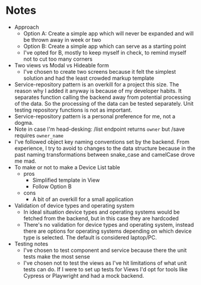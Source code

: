 # Notes

- Approach
  - Option A: Create a simple app which will never be expanded and will be thrown away in week or two
  - Option B: Create a simple app which can serve as a starting point
  - I've opted for B, mostly to keep myself in check, to remind myself not to cut too many corners
- Two views vs Modal vs Hideable form
  - I've chosen to create two screens because it felt the simplest solution and had the least crowded markup template
- Service-repository pattern is an overkill for a project this size. The reason why I added it anyway is because of my developer habits. It separates function calling the backend away from potential processing of the data. So the processing of the data can be tested separately. Unit testing repository functions is not as important.
- Service-repository pattern is a personal preference for me, not a dogma.
- Note in case I'm head-desking: /list endpoint returns `owner` but /save requires `owner_name`
- I've followed object key naming conventions set by the backend. From experience, I try to avoid to changes to the data structure because in the past naming transformations between snake_case and camelCase drove me mad.
- To make or not to make a Device List table
  - pros
    - Simplified template in View
    - Follow Option B
  - cons
    - A bit of an overkill for a small application
- Validation of device types and operating system
  - In ideal situation device types and operating systems would be fetched from the backend, but in this case they are hardcoded
  - There's no validation for device types and operating system, instead there are options for operating systems depending on which device type is selected. The default is considered laptop/PC.
- Testing notes
  - I've chosen to test component and service because there the unit tests make the most sense
  - I've chosen not to test the views as I've hit limitations of what unit tests can do. If I were to set up tests for Views I'd opt for tools like Cypress or Playwright and had a mock backend.